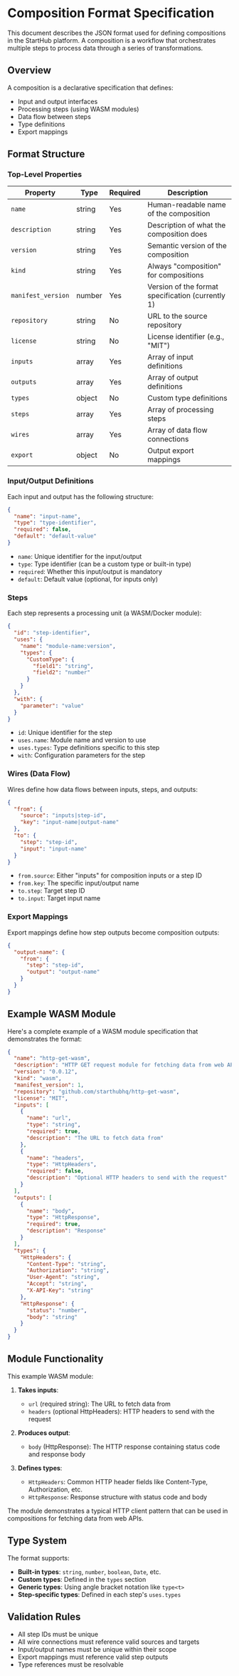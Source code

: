 # Composition Format Specification

This document describes the JSON format used for defining compositions in the StartHub platform. A composition is a workflow that orchestrates multiple steps to process data through a series of transformations.

## Overview

A composition is a declarative specification that defines:
- Input and output interfaces
- Processing steps (using WASM modules)
- Data flow between steps
- Type definitions
- Export mappings

## Format Structure

### Top-Level Properties

| Property | Type | Required | Description |
|----------|------|----------|-------------|
| `name` | string | Yes | Human-readable name of the composition |
| `description` | string | Yes | Description of what the composition does |
| `version` | string | Yes | Semantic version of the composition |
| `kind` | string | Yes | Always "composition" for compositions |
| `manifest_version` | number | Yes | Version of the format specification (currently 1) |
| `repository` | string | No | URL to the source repository |
| `license` | string | No | License identifier (e.g., "MIT") |
| `inputs` | array | Yes | Array of input definitions |
| `outputs` | array | Yes | Array of output definitions |
| `types` | object | No | Custom type definitions |
| `steps` | array | Yes | Array of processing steps |
| `wires` | array | Yes | Array of data flow connections |
| `export` | object | No | Output export mappings |

### Input/Output Definitions

Each input and output has the following structure:

```json
{
  "name": "input-name",
  "type": "type-identifier",
  "required": false,
  "default": "default-value"
}
```

- `name`: Unique identifier for the input/output
- `type`: Type identifier (can be a custom type or built-in type)
- `required`: Whether this input/output is mandatory
- `default`: Default value (optional, for inputs only)

### Steps

Each step represents a processing unit (a WASM/Docker module):

```json
{
  "id": "step-identifier",
  "uses": {
    "name": "module-name:version",
    "types": {
      "CustomType": {
        "field1": "string",
        "field2": "number"
      }
    }
  },
  "with": {
    "parameter": "value"
  }
}
```

- `id`: Unique identifier for the step
- `uses.name`: Module name and version to use
- `uses.types`: Type definitions specific to this step
- `with`: Configuration parameters for the step

### Wires (Data Flow)

Wires define how data flows between inputs, steps, and outputs:

```json
{
  "from": {
    "source": "inputs|step-id",
    "key": "input-name|output-name"
  },
  "to": {
    "step": "step-id",
    "input": "input-name"
  }
}
```

- `from.source`: Either "inputs" for composition inputs or a step ID
- `from.key`: The specific input/output name
- `to.step`: Target step ID
- `to.input`: Target input name

### Export Mappings

Export mappings define how step outputs become composition outputs:

```json
{
  "output-name": {
    "from": {
      "step": "step-id",
      "output": "output-name"
    }
  }
}
```

## Example WASM Module

Here's a complete example of a WASM module specification that demonstrates the format:

```json
{
  "name": "http-get-wasm",
  "description": "HTTP GET request module for fetching data from web APIs",
  "version": "0.0.12",
  "kind": "wasm",
  "manifest_version": 1,
  "repository": "github.com/starthubhq/http-get-wasm",
  "license": "MIT",
  "inputs": [
    {
      "name": "url",
      "type": "string",
      "required": true,
      "description": "The URL to fetch data from"
    },
    {
      "name": "headers",
      "type": "HttpHeaders",
      "required": false,
      "description": "Optional HTTP headers to send with the request"
    }
  ],
  "outputs": [
    {
      "name": "body",
      "type": "HttpResponse",
      "required": true,
      "description": "Response"
    }
  ],
  "types": {
    "HttpHeaders": {
      "Content-Type": "string",
      "Authorization": "string",
      "User-Agent": "string",
      "Accept": "string",
      "X-API-Key": "string"
    },
    "HttpResponse": {
      "status": "number",
      "body": "string"
    }
  }
}
```

## Module Functionality

This example WASM module:

1. **Takes inputs**: 
   - `url` (required string): The URL to fetch data from
   - `headers` (optional HttpHeaders): HTTP headers to send with the request

2. **Produces output**: 
   - `body` (HttpResponse): The HTTP response containing status code and response body

3. **Defines types**:
   - `HttpHeaders`: Common HTTP header fields like Content-Type, Authorization, etc.
   - `HttpResponse`: Response structure with status code and body

The module demonstrates a typical HTTP client pattern that can be used in compositions for fetching data from web APIs.

## Type System

The format supports:
- **Built-in types**: `string`, `number`, `boolean`, `Date`, etc.
- **Custom types**: Defined in the `types` section
- **Generic types**: Using angle bracket notation like `type<t>`
- **Step-specific types**: Defined in each step's `uses.types`

## Validation Rules

- All step IDs must be unique
- All wire connections must reference valid sources and targets
- Input/output names must be unique within their scope
- Export mappings must reference valid step outputs
- Type references must be resolvable
